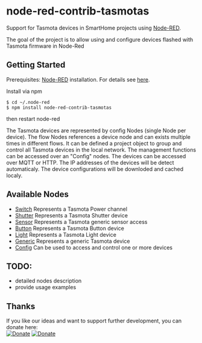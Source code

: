 # node-red-contrib-tasmotas

Support for Tasmota devices in SmartHome projects using [Node-RED](https://nodered.org/).

The goal of the project is to allow using and configure devices flashed with Tasmota firmware in Node-Red

## Getting Started

Prerequisites: [Node-RED](https://nodered.org) installation. For details see [here](https://nodered.org/docs/getting-started/installation).

Install via npm

```shell
$ cd ~/.node-red
$ npm install node-red-contrib-tasmotas
```
then restart node-red

The Tasmota devices are represented by config Nodes (single Node per device). The flow Nodes references a device node and can exists multiple times in different flows. It can be defined a project object to group and control all Tasmota devices in the local network. The management functions can be accessed over an "Config" nodes. The devices can be accessed over MQTT or HTTP. The IP addresses of the devices will be detect automaticaly. The device configurations will be downloded and cached localy.

## Available Nodes
- [Switch](#tasmota_switch)
Represents a Tasmota Power channel
- [Shutter](#tasmota_shutter)
Represents a Tasmota Shutter device
- [Sensor](#tasmota_sensor)
Represents a Tasmota generic sensor access
- [Button](#tasmota_button)
Represents a Tasmota Button device
- [Light](#tasmota_light)
Represents a Tasmota Light device
- [Generic](#tasmota_generic)
Represents a generic Tasmota device
- [Config](#tasmota_config)
Can be used to access and control one or more devices

## TODO: 
- detailed nodes description
- provide usage examples

## Thanks
If you like our ideas and want to support further development, you can donate here:  
[![Donate](https://img.shields.io/badge/donate-PayPal-blue.svg)](https://paypal.me/tasmotas)
[![Donate](https://img.shields.io/badge/donate-buy%20me%20a%20coffee-yellow.svg)](https://www.buymeacoffee.com/smarthomenodes)
